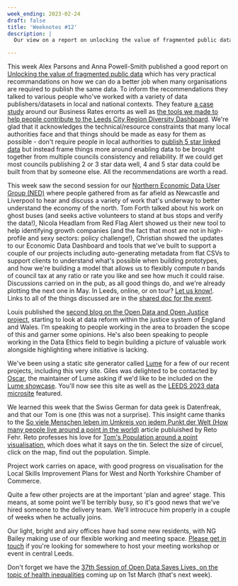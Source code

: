 ```yaml
---
week_ending: 2023-02-24
draft: false
title: 'Weeknotes #12'
description: |
  Our view on a report on unlocking the value of fragmented public data, the outcome of the Northern Economic Data User Group session, progress on the Open Data and Open Justice project, and our name in lights as users of the Lume static site generator. Also, progress on visualizations for Local Skills Improvement Plans and the hiring of a new team member. Finally come along to the upcoming Open Data Saves Lives session on health inequalities.

---
```


This week Alex Parsons and Anna Powell-Smith published a good report on [Unlocking the value of fragmented public data](https://research.mysociety.org/html/unlocking-fragmented-data/) which has very practical recommandations on how we can do a better job when many organisations are required to publish the same data. To inform the recommendations they talked to various people who've worked with a variety of data publishers/datasets in local and national contexts. They feature [a case study](https://research.mysociety.org/html/unlocking-fragmented-data/l/6.113.qugwb.cvgrg.jx348.qcxpu.html) around our Business Rates errorts as well as [the tools we made to help people contribute to the Leeds City Region Diversity Dashboard](https://research.mysociety.org/html/unlocking-fragmented-data/l/6.117.ytm25.pag0s.lcyzh.mhrou.html). We're glad that it acknowledges the technical/resource constraints that many local authorities face and that things should be made as easy for them as possible - don't require people in local authorities to [publish 5 star linked data](https://5stardata.info/en/) but instead frame things more around enabling data to be brought together from multiple councils consistency and reliability. If we could get most councils publishing 2 or 3 star data well, 4 and 5 star data could be built from that by someone else. All the recommendations are worth a read.

This week saw the second session for our [Northern Economic Data User Group (NED)](https://open-innovations.org/projects/northern-economic-data-user-group/) where people gathered from as far afield as Newcastle and Liverpool to hear and discuss a variety of work that's underway to better understand the economy of the north. Tom Forth talked about his work on ghost buses (and seeks active volunteers to stand at bus stops and verify the data!), Nicola Headlam from Red Flag Alert showed us their new tool to help identifying growth companies (and the fact that most are not in high-profile and sexy sectors: policy challenge!), Christian showed the updates to our Economic Data Dashboard and tools that we've built to support a couple of our projects including auto-generating metadata from flat CSVs to support clients to understand what's possible when building prototypes, and how we're building a model that allows us to flexibly compute _n_ bands of council tax at any ratio or rate you like and see how much it could raise. Discussions carried on in the pub, as all good things do, and we're already plotting the next one in May. In Leeds, online, or on tour? [Let us know!](mailto:christian.spence@open-innovations.org). Links to all of the things discussed are in the [shared doc for the event](https://docs.google.com/document/d/1Lannhp0wQJBPdqO7gMtXnL2Ml2YBcAZLo-y51Qe6Y9E/edit).

Louis published the [second blog on the Open Data and Open Justice project](https://open-innovations.org/blog/2023-02-21-justice-data-what), starting to look at data reform within the justice system of England and Wales. I’m speaking to people working in the area to broaden the scope of this and garner some opinions. He's also been speaking to people working in the Data Ethics field to begin building a picture of valuable work alongside highlighting where initiative is lacking.

We've been using a static site generator called [Lume](https://lume.land) for a few of our recent projects, including this very site. Giles was delighted to be contacted by
[Oscar](https://github.com/oscarotero), the maintainer of Lume asking if we'd like to be included on the [Lume showcase](https://lume.land/showcase/). You'll now see this site as well as
the [LEEDS 2023 data microsite](https://data.leeds2023.co.uk/) featured.

We learned this week that the Swiss German for data geek is Datenfreak, and that our Tom is one (this was not a surprise). This insight came thanks to the [So viele Menschen leben im Umkreis von jedem Punkt der Welt (How many people live around a point in the world)](https://www.watson.ch/schweiz/international/566569961-hier-kannst-du-schauen-wie-viele-menschen-in-deinem-umkreis-wohnen) article publuished by Reto Fehr. Reto professes his love for [Tom's Population around a point visualisation](https://www.tomforth.co.uk/circlepopulations/), which does what it says on the tin. Select the size of circuel, click on the map, find out the population. Simple.

Project work carries on apace, with good progress on visualisation for the Local Skills Improvement Plans for West and North Yorkshire Chamber of Commerce.

Quite a few other projects are at the important 'plan and agree' stage. This means, at some point we'll be terribly busy, so it's good news that we've hired someone to the delivery team. We'll introcuce him properly in a couple of weeks when he actually joins.

Our light, bright and airy offices have had some new residents, with NG Bailey making use of our flexible working and meeting space. [Please get in touch](https://open-innovations.org/services/events/) if you're looking for somewhere to host your meeting workshop or event in central Leeds.

Don't forget we have the [37th Session of Open Data Saves Lives, on the topic of health inequalities](https://opendatasaveslives.org/events/session-37-health-inequalities) coming up on 1st March (that's next week).
